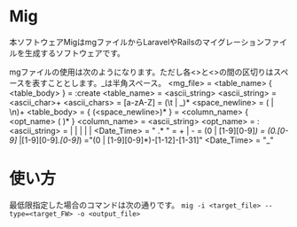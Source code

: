 # Mig
本ソフトウェアMigはmgファイルからLaravelやRailsのマイグレーションファイルを生成するソフトウェアです。

mgファイルの使用は次のようになります。ただし各<>と<>の間の区切りはスペースを表すこととします。\_は半角スペース。
<mg_file> = <command> <table_name> { <table_body> }
<command> = :create
<table_name> = <ascii_string>
<ascii_string> = <ascii_char>+
<ascii_chars> = [a-zA-Z]
<space> = (\t | \_)* 
<space_newline> = (<space> | \n)+
<table_body> = { (<column><space_newline>)* }
<column> = <column_name> { <opt_name> (<opt> <space>)* }
<column_name> = <ascii_string>
<opt_name> = :<ascii_string>
<opt> = <String> | <Integer> | <Double> | <Y-m-d> | <Time> | <Date_Time> 
<String> = " .*  "
<Sign> = \+ | -
<Integer> = <Sign>(0 | [1-9][0-9]*)
<Double> = <Sign>(0\.[0-9]* |[1-9][0-9]*\.[0-9]*)
<Y-m-d> ="(0 | [1-9][0-9]*)-[1-12]-[1-31]"
<Date_Time> = "<Y-m-d>\_<Time>"

# 使い方
最低限指定した場合のコマンドは次の通りです。
```mig -i <target_file> --type=<target_FW> -o <output_file>```

